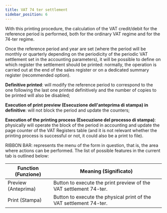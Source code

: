```yaml
---
title: VAT 74 ter settlement
sidebar_position: 6
---
```


With this printing procedure, the calculation of the VAT credit/debit for the reference period is performed, both for the ordinary VAT regime and for the 74-ter regime.

Once the reference period and year are set (where the period will be monthly or quarterly depending on the periodicity of the periodic VAT settlement set in the accounting parameters), it will be possible to define on which register the settlement should be printed: normally, the operation is carried out at the end of the sales register or on a dedicated summary register (recommended option).

**Definitive printed**: will modify the reference period to correspond to the one following the last one printed definitively and the number of copies to be printed will also be disabled;

**Execution of print preview (Esecuzione dell'anteprima di stampa) in definitive**: will not block the period and update the counters;

**Execution of the printing process (Esecuzione del processo di stampa)**: physically will operate the block of the period in accounting and update the page counter of the VAT Registers table (and it is not relevant whether the printing process is successful or not, it could also be a print to file).

RIBBON BAR: represents the menu of the form in question, that is, the area where actions can be performed. The list of possible features in the current tab is outlined below:

| Function (Funzione) | Meaning (Significato) |
| --- | --- |
| Preview (Anteprima) | Button to execute the print preview of the VAT settlement 74-ter. |
| Print (Stampa) | Button to execute the physical print of the VAT settlement 74-ter. |